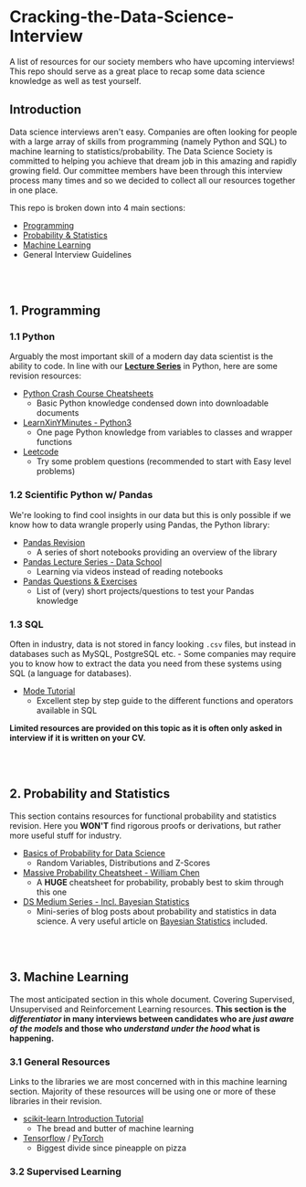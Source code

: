 # Cracking-the-Data-Science-Interview
A list of resources for our society members who have upcoming interviews! This repo should serve as a great place to recap some data science knowledge as well as test yourself.


## Introduction
Data science interviews aren't easy. Companies are often looking for people with a large array of skills from programming (namely Python and SQL) to machine learning to statistics/probability. The Data Science Society is committed to helping you achieve that dream job in this amazing and rapidly growing field. Our committee members have been through this interview process many times and so we decided to collect all our resources together in one place.

This repo is broken down into 4 main sections:
- [Programming](#1-programming)
- [Probability & Statistics](#2-probability-and-statistics)
- [Machine Learning](#3-machine-learning)
- General Interview Guidelines

<br/><br/>
## 1. Programming
### 1.1 Python
Arguably the most important skill of a modern day data scientist is the ability to code. In line with our [**Lecture Series**](https://github.com/Imperial-College-Data-Science-Society/Lecture-1-Intro-to-Python) in Python, here are some revision resources:

 - [Python Crash Course Cheatsheets](https://ehmatthes.github.io/pcc/cheatsheets/README.html)
	 - Basic Python knowledge condensed down into downloadable documents
- [LearnXinYMinutes - Python3](https://learnxinyminutes.com/docs/python3/)
	- One page Python knowledge from variables to classes and wrapper functions
- [Leetcode](https://leetcode.com/)
	- Try some problem questions (recommended to start with Easy level problems)

### 1.2 Scientific Python w/ Pandas
We're looking to find cool insights in our data but this is only possible if we know how to data wrangle properly using Pandas, the Python library:

- [Pandas Revision](https://dshahid380.github.io/Data-analysis-with-pandas/)
	- A series of short notebooks providing an overview of the library
- [Pandas Lecture Series - Data School](https://www.youtube.com/playlist?list=PL5-da3qGB5ICCsgW1MxlZ0Hq8LL5U3u9y)
	- Learning via videos instead of reading notebooks
- [Pandas Questions & Exercises](https://github.com/guipsamora/pandas_exercises#getting-and-knowing)
	- List of (very) short projects/questions to test your Pandas knowledge

### 1.3 SQL
Often in industry, data is not stored in fancy looking `.csv` files, but instead in databases such as MySQL, PostgreSQL etc. - Some companies may require you to know how to extract the data you need from these systems using SQL (a language for databases).

- [Mode Tutorial](https://mode.com/sql-tutorial/introduction-to-sql/)
	- Excellent step by step guide to the different functions and operators available in SQL

**Limited resources are provided on this topic as it is often only asked in interview if it is written on your CV.**

<br/><br/>
## 2. Probability and Statistics
This section contains resources for functional probability and statistics revision. Here you **WON'T** find rigorous proofs or derivations, but rather more useful stuff for industry.

- [Basics of Probability for Data Science](https://www.analyticsvidhya.com/blog/2017/02/basic-probability-data-science-with-examples/)
	- Random Variables, Distributions and Z-Scores
- [Massive Probability Cheatsheet - William Chen](https://static1.squarespace.com/static/54bf3241e4b0f0d81bf7ff36/t/55e9494fe4b011aed10e48e5/1441352015658/probability_cheatsheet.pdf)
	- A **HUGE** cheatsheet for probability, probably best to skim through this one
- [DS Medium Series - Incl. Bayesian Statistics](https://medium.com/@rathi.ankit/probability-statistics-for-data-science-series-83b94353ca48)
	- Mini-series of blog posts about probability and statistics in data science. A very useful article on [Bayesian Statistics](https://towardsdatascience.com/bayesian-statistics-for-data-science-45397ec79c94) included.

<br/><br/>
## 3. Machine Learning
The most anticipated section in this whole document. Covering Supervised, Unsupervised and Reinforcement Learning resources. **This section is the *differentiator* in many interviews between candidates who are *just aware of the models* and those who *understand under the hood* what is happening.**

### 3.1 General Resources
Links to the libraries we are most concerned with in this machine learning section. Majority of these resources will be using one or more of these libraries in their revision.
- [scikit-learn Introduction Tutorial](https://scikit-learn.org/stable/tutorial/basic/tutorial.html)
	- The bread and butter of machine learning
- [Tensorflow](https://www.tensorflow.org/learn) / [PyTorch](https://pytorch.org/tutorials/beginner/nlp/pytorch_tutorial.html)
	- Biggest divide since pineapple on pizza

### 3.2 Supervised Learning
